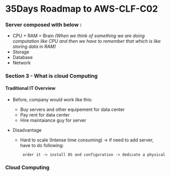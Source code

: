 # 35Days Roadmap to AWS-CLF-C02

### Server composed with below :
* CPU + RAM =  Brain *(When we think of something we are doing computation like CPU and then we have to remember that which is like storing data in RAM)*
* Storage
* Database
* Network 

### Section 3 - What is cloud Computing
#### Traditional IT Overview 
* Before, company would work like this: 
    * Buy servers and other equipement for data center
    * Pay rent for data center
    * Hire maintaiance guy for server

* Disadvantage
    * Hard to scale (Intense time consuming) -> if need to add server, have to do following: 
       ```markdown
        order it -> install OS and configuration -> dedicate a physical space 
        ```


### Cloud Computing
